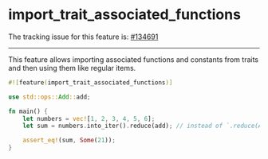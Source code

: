 # import_trait_associated_functions

The tracking issue for this feature is: [#134691]

[#134691]: https://github.com/rust-lang/rust/issues/134691

------------------------

This feature allows importing associated functions and constants from traits and then using them like regular items.

```rust
#![feature(import_trait_associated_functions)]

use std::ops::Add::add;

fn main() {
    let numbers = vec![1, 2, 3, 4, 5, 6];
    let sum = numbers.into_iter().reduce(add); // instead of `.reduce(Add:add)`

    assert_eq!(sum, Some(21));
}
```
